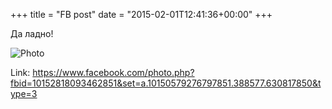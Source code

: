 +++
title = "FB post"
date = "2015-02-01T12:41:36+00:00"
+++

Да ладно!

![Photo](https://scontent.xx.fbcdn.net/v/t1.0-0/p130x130/10441300_10152818093462851_7315604747929408455_n.jpg?oh=a48a4e311775519ea5e4e70b4055b0d9&oe=5952B769)


Link: https://www.facebook.com/photo.php?fbid=10152818093462851&set=a.10150579276797851.388577.630817850&type=3
